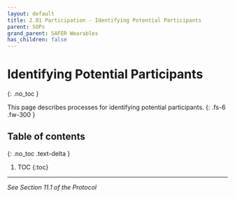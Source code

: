 ```yaml
---
layout: default
title: 2.01 Participation - Identifying Potential Participants
parent: SOPs
grand_parent: SAFER Wearables
has_children: false
---
```


# Identifying Potential Participants
{: .no_toc }

This page describes processes for identifying potential participants.
{: .fs-6 .fw-300 }

## Table of contents
{: .no_toc .text-delta }

1. TOC
{:toc}

---

_See Section 11.1 of the Protocol_
